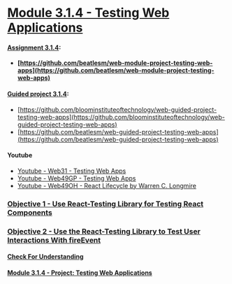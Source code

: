 # [Module 3.1.4 - Testing Web Applications](./Objects/Object_1.md)

#### [Assignment 3.1.4](./Assign314/README.md):

-   **[https://github.com/beatlesm/web-module-project-testing-web-apps](https://github.com/beatlesm/web-module-project-testing-web-apps)**
   
#### [Guided project 3.1.4](./Guided314):

-   [https://github.com/bloominstituteoftechnology/web-guided-project-testing-web-apps](https://github.com/bloominstituteoftechnology/web-guided-project-testing-web-apps)
-   [https://github.com/beatlesm/web-guided-project-testing-web-apps](https://github.com/beatlesm/web-guided-project-testing-web-apps)

#### Youtube

-   [Youtube - Web31 - Testing Web Apps](https://www.youtube.com/watch?v=vSL0pETgTek)
-   [Youtube - Web49GP - Testing Web Apps]()
-   [Youtube - Web49OH - React Lifecycle by Warren C. Longmire]()

### [Objective 1 - Use React-Testing Library for Testing React Components](./Objects/Object_1.md)

### [Objective 2 - Use the React-Testing Library to Test User Interactions With fireEvent](./Objects/Object_2.md)


#### [Check For Understanding](./Objects/Understanding.md)

#### [Module 3.1.4 - Project: Testing Web Applications](./Objects/Project.md)



